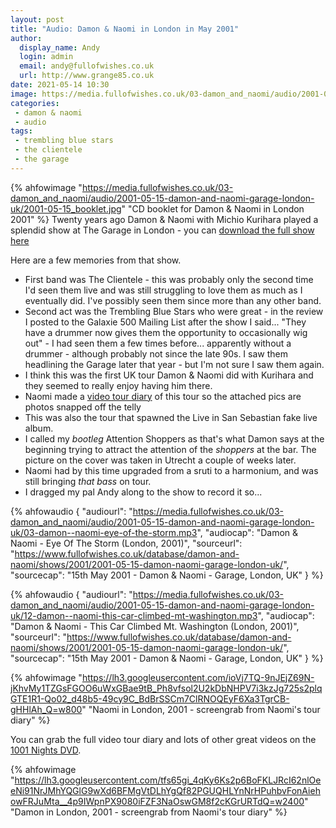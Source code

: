 ```yaml
---
layout: post
title: "Audio: Damon & Naomi in London in May 2001"
author:
  display_name: Andy
  login: admin
  email: andy@fullofwishes.co.uk
  url: http://www.grange85.co.uk
date: 2021-05-14 10:30
image: https://media.fullofwishes.co.uk/03-damon_and_naomi/audio/2001-05-15-damon-and-naomi-garage-london-uk/2001-05-15_booklet.jpg
categories:
 - damon & naomi
 - audio
tags:
 - trembling blue stars
 - the clientele
 - the garage
---
```

{% ahfowimage "https://media.fullofwishes.co.uk/03-damon_and_naomi/audio/2001-05-15-damon-and-naomi-garage-london-uk/2001-05-15_booklet.jpg" "CD booklet for Damon & Naomi in London 2001" %}
Twenty years ago Damon & Naomi with Michio Kurihara played a splendid show at The Garage in London - you can [download the full show here](/database/damon-and-naomi/shows/2001/2001-05-15-damon-naomi-garage-london-uk/)

Here are a few memories from that show.

<!--more-->

- First band was The Clientele - this was probably only the second time I'd seen them live and was still struggling to love them as much as I eventually did. I've possibly seen them since more than any other band.
- Second act was the Trembling Blue Stars who were great - in the review I posted to the Galaxie 500 Mailing List after the show I said... "They have a drummer now gives them the opportunity to occasionally wig out" - I had seen them a few times before... apparently without a drummer - although probably not since the late 90s. I saw them headlining the Garage later that year - but I'm not sure I saw them again.
- I think this was the first UK tour Damon & Naomi did with Kurihara and they seemed to really enjoy having him there.
- Naomi made a [video tour diary](https://www.20-20-20.com/store/damon-naomi-1001-nights-dvd) of this tour so the attached pics are photos snapped off the telly
- This was also the tour that spawned the Live in San Sebastian fake live album.
- I called my _bootleg_ Attention Shoppers as that's what Damon says at the beginning trying to attract the attention of the _shoppers_ at the bar. The picture on the cover was taken in Utrecht a couple of weeks later.
- Naomi had by this time upgraded from a sruti to a harmonium, and was still bringing _that bass_ on tour.
- I dragged my pal Andy along to the show to record it so...

{% ahfowaudio 
{
"audiourl": "https://media.fullofwishes.co.uk/03-damon_and_naomi/audio/2001-05-15-damon-and-naomi-garage-london-uk/03-damon--naomi-eye-of-the-storm.mp3",
"audiocap": "Damon & Naomi - Eye Of The Storm (London, 2001)",
"sourceurl": "https://www.fullofwishes.co.uk/database/damon-and-naomi/shows/2001/2001-05-15-damon-naomi-garage-london-uk/",
"sourcecap": "15th May 2001 - Damon & Naomi - Garage, London, UK"
}	%}

{% ahfowaudio 
{
"audiourl": "https://media.fullofwishes.co.uk/03-damon_and_naomi/audio/2001-05-15-damon-and-naomi-garage-london-uk/12-damon--naomi-this-car-climbed-mt-washington.mp3",
"audiocap": "Damon & Naomi - This Car Climbed Mt. Washington (London, 2001)",
"sourceurl": "https://www.fullofwishes.co.uk/database/damon-and-naomi/shows/2001/2001-05-15-damon-naomi-garage-london-uk/",
"sourcecap": "15th May 2001 - Damon & Naomi - Garage, London, UK"
}	%}

{% ahfowimage "https://lh3.googleusercontent.com/ioVj7TQ-9nJEjZ69N-jKhvMy1TZGsFGOO6uWxGBae9tB_Ph8vfsol2U2kDbNHPV7i3kzJg725s2plqGTE1R1-Qo02_d48b5-49cy9C_BdBrSSCm7ClRNOQEyF6Xa3TgrCB-gHHlAh_Q=w800" "Naomi in London, 2001 - screengrab from Naomi's tour diary" %}

You can grab the full video tour diary and lots of other great videos on the [1001 Nights DVD](https://www.20-20-20.com/store/damon-naomi-1001-nights-dvd).

{% ahfowimage "https://lh3.googleusercontent.com/tfs65gi_4qKy6Ks2p6BoFKLJRcI62nlOeeNi91NrJMhYQGlG9wXd6BFMgVtDLhYgQf82PGUQHLYnNrHPuhbvFonAiehowFRJuMta__4p9IWpnPX9080iFZF3NaOswGM8f2cKGrURTdQ=w2400" "Damon in London, 2001 - screengrab from Naomi's tour diary" %}
